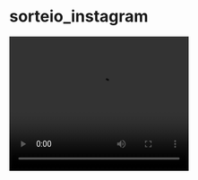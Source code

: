# sorteio_instagram

<video width="320" height="240" controls>
  <source src="./sorteio.mp4" type="video/mp4">
  Seu navegador não suporta a tag de vídeo.
</video>
